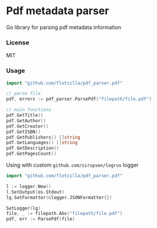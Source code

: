 Pdf metadata parser
====
Go library for parsing pdf metadata information 
 
### License
MIT 

### Usage
```go
import "github.com/flotzilla/pdf_parser.pdf"

// parse file
pdf, errors := pdf_parser.ParsePdf("filepath/file.pdf")

// main functions
pdf.GetTitle()
pdf.GetAuthor()
pdf.GetCreator()
pdf.GetISBN()
pdf.GetPublishers() []string
pdf.GetLanguages() []string
pdf.GetDescription()
pdf.GetPagesCount()
```

Using with custom `github.com/sirupsen/logrus` logger

```go
import "github.com/flotzilla/pdf_parser.pdf"

l := logger.New()
l.SetOutput(os.Stdout)
lg.SetFormatter(&logger.JSONFormatter{})

SetLogger(lg)
file, _ := filepath.Abs("filepath/file.pdf")
pdf, err := ParsePdf(file)

```
